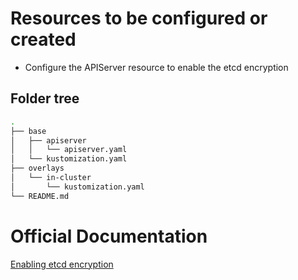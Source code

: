 # Resources to be configured or created

- Configure the APIServer resource to enable the etcd encryption

## Folder tree

```bash
.
├── base
│   ├── apiserver
│   │   └── apiserver.yaml
│   └── kustomization.yaml
├── overlays
│   └── in-cluster
│       └── kustomization.yaml
└── README.md
```

# Official Documentation

[Enabling etcd encryption](https://docs.openshift.com/container-platform/4.11/security/encrypting-etcd.html#enabling-etcd-encryption_encrypting-etcd)
